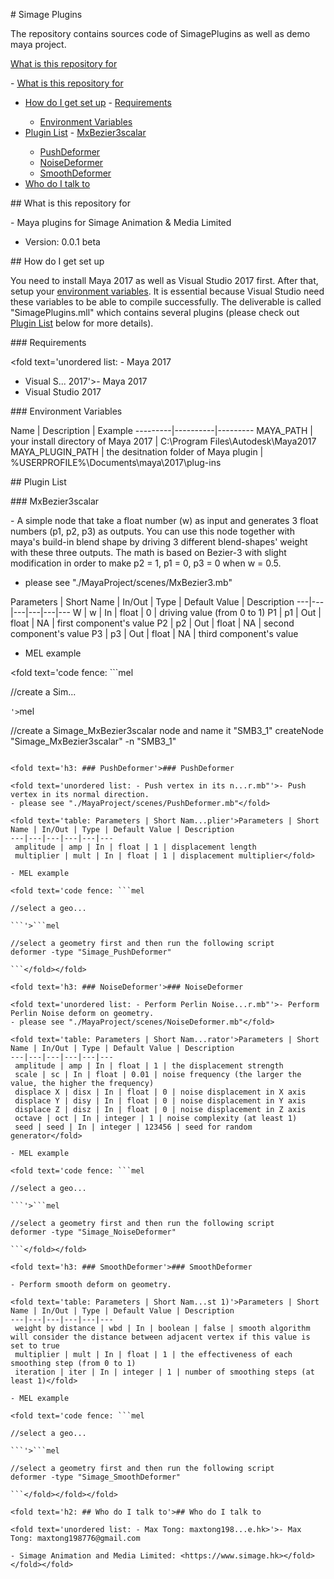 <fold text='h1: # Simage Plugins'># Si<fold text='...'>mage Plugins

The repository contains sources code of SimagePlugins as well as demo maya project.

<!-- TOC depthFrom:2 </fold>-->

[W<fold text='...'>hat is this repository for](#what-is-this-repository-for)

<fold text='unordered list: - [What is this reposi...k-to)'>- [What is this repository for](#what-is-this-repository-for)
- [How do I get set up](#how-do-i-get-set-up)
  <fold text='unordered list:   - [Requirements](#re...bles)'>  - [Requirements](#requirements)
    - [Environment Variables](#environment-variables)</fold>
- [Plugin List](#plugin-list)
  <fold text='unordered list:   - [MxBezier3scalar](...rmer)'>  - [MxBezier3scalar](#mxbezier3scalar)
    - [PushDeformer](#pushdeformer)
    - [NoiseDeformer](#noisedeformer)
    - [SmoothDeformer](#smoothdeformer)</fold>
- [Who do I talk to](#who-do-i-talk-to)</fold>

<!-- /TOC </fold>-->

<fold text='h2: ## What is this repository for'>## What is this repository for

<fold text='unordered list: - Maya plugins for Sim... beta'>- Maya plugins for Simage Animation & Media Limited
- Version: 0.0.1 beta</fold></fold>

<fold text='h2: ## How do I get set up'>## How do I get set up

You need to install Maya 2017 as well as Visual Studio 2017 first. After that, setup your [environment variables](#enviroment-variables). It is essential because Visual Studio need these variables to be able to compile successfully. The deliverable is called "SimagePlugins.mll" which contains several plugins (please check out [Plugin List](#plugin-list) below for more details).

<fold text='h3: ### Requirements'>### Requirements

<fold text='unordered list: - Maya 2017
- Visual S... 2017'>- Maya 2017
- Visual Studio 2017</fold></fold>

<fold text='h3: ### Environment Variables'>### Environment Variables

<fold text='table: Name | Description | E...g-ins'>Name | Description | Example
---------|----------|---------
 MAYA_PATH | your install directory of Maya 2017 | C:\Program Files\Autodesk\Maya2017
 MAYA_PLUGIN_PATH | the desitnation folder of Maya plugin |  %USERPROFILE%\Documents\maya\2017\plug-ins</fold></fold></fold>

<fold text='h2: ## Plugin List'>## Plugin List

<fold text='h3: ### MxBezier3scalar'>### MxBezier3scalar

<fold text='unordered list: - A simple node that t...3.mb"'>- A simple node that take a float number (w) as input and generates 3 float numbers (p1, p2, p3) as outputs. You can use this node together with maya's build-in blend shape by driving 3 different blend-shapes' weight with these three outputs. The math is based on Bezier-3 with slight modification in order to make p2 = 1, p1 = 0, p3 = 0 when w = 0.5.
- please see "./MayaProject/scenes/MxBezier3.mb"</fold>

<fold text='table: Parameters | Short Nam...value'>Parameters | Short Name | In/Out | Type | Default Value | Description
---|---|---|---|---|---
 W  | w | In | float | 0 | driving value (from 0 to 1)
 P1 | p1 | Out | float | NA | first component's value
 P2 | p2 | Out | float | NA | second component's value
 P3 | p3 | Out | float | NA | third component's value</fold>

- MEL example

<fold text='code fence: ```mel

//create a Sim...

```'>```mel

//create a Simage_MxBezier3scalar node and name it "SMB3_1"
createNode "Simage_MxBezier3scalar" -n "SMB3_1"

```</fold></fold>

<fold text='h3: ### PushDeformer'>### PushDeformer

<fold text='unordered list: - Push vertex in its n...r.mb"'>- Push vertex in its normal direction.
- please see "./MayaProject/scenes/PushDeformer.mb"</fold>

<fold text='table: Parameters | Short Nam...plier'>Parameters | Short Name | In/Out | Type | Default Value | Description
---|---|---|---|---|---
 amplitude | amp | In | float | 1 | displacement length
 multiplier | mult | In | float | 1 | displacement multiplier</fold>

- MEL example

<fold text='code fence: ```mel

//select a geo...

```'>```mel

//select a geometry first and then run the following script
deformer -type "Simage_PushDeformer"

```</fold></fold>

<fold text='h3: ### NoiseDeformer'>### NoiseDeformer

<fold text='unordered list: - Perform Perlin Noise...r.mb"'>- Perform Perlin Noise deform on geometry.
- please see "./MayaProject/scenes/NoiseDeformer.mb"</fold>

<fold text='table: Parameters | Short Nam...rator'>Parameters | Short Name | In/Out | Type | Default Value | Description
---|---|---|---|---|---
 amplitude | amp | In | float | 1 | the displacement strength
 scale | sc | In | float | 0.01 | noise frequency (the larger the value, the higher the frequency)
 displace X | disx | In | float | 0 | noise displacement in X axis
 displace Y | disy | In | float | 0 | noise displacement in Y axis
 displace Z | disz | In | float | 0 | noise displacement in Z axis
 octave | oct | In | integer | 1 | noise complexity (at least 1)
 seed | seed | In | integer | 123456 | seed for random generator</fold>

- MEL example

<fold text='code fence: ```mel

//select a geo...

```'>```mel

//select a geometry first and then run the following script
deformer -type "Simage_NoiseDeformer"

```</fold></fold>

<fold text='h3: ### SmoothDeformer'>### SmoothDeformer

- Perform smooth deform on geometry.

<fold text='table: Parameters | Short Nam...st 1)'>Parameters | Short Name | In/Out | Type | Default Value | Description
---|---|---|---|---|---
 weight by distance | wbd | In | boolean | false | smooth algorithm will consider the distance between adjacent vertex if this value is set to true
 multiplier | mult | In | float | 1 | the effectiveness of each smoothing step (from 0 to 1)
 iteration | iter | In | integer | 1 | number of smoothing steps (at least 1)</fold>

- MEL example

<fold text='code fence: ```mel

//select a geo...

```'>```mel

//select a geometry first and then run the following script
deformer -type "Simage_SmoothDeformer"

```</fold></fold></fold>

<fold text='h2: ## Who do I talk to'>## Who do I talk to

<fold text='unordered list: - Max Tong: maxtong198...e.hk>'>- Max Tong: maxtong198776@gmail.com

- Simage Animation and Media Limited: <https://www.simage.hk></fold></fold></fold>